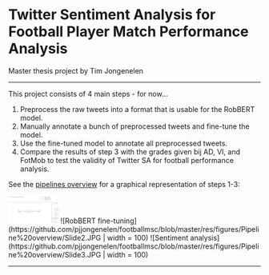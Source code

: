 # Twitter Sentiment Analysis for Football Player Match Performance Analysis 

Master thesis project by Tim Jongenelen

---

This project consists of 4 main steps - for now...
1. Preprocess the raw tweets into a format that is usable for the RobBERT model.
2. Manually annotate a bunch of preprocessed tweets and fine-tune the model.
3. Use the fine-tuned model to annotate all preprocessed tweets.
4. Compare the results of step 3 with the grades given bij AD, VI, and FotMob to test the validity of Twitter SA for football performance analysis. 

See the [pipelines overview](res/pipeline_overview.pdf) for a graphical representation of steps 1-3:

<img src="https://github.com/pjjongenelen/footballmsc/blob/master/res/figures/Pipeline%20overview/Slide1.JPG" width="100">
![RobBERT fine-tuning](https://github.com/pjjongenelen/footballmsc/blob/master/res/figures/Pipeline%20overview/Slide2.JPG | width = 100)
![Sentiment analysis](https://github.com/pjjongenelen/footballmsc/blob/master/res/figures/Pipeline%20overview/Slide3.JPG | width = 100)

---

